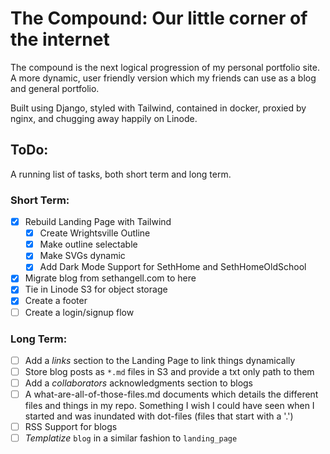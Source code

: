 # The Compound: Our little corner of the internet
The compound is the next logical progression of my personal
portfolio site. A more dynamic, user friendly version which
my friends can use as a blog and general portfolio. 

Built using Django, styled with Tailwind, contained in docker, proxied by nginx, and chugging away happily on Linode. 

## ToDo:
A running list of tasks, both short term and long term.

### Short Term:
- [x] Rebuild Landing Page with Tailwind
    - [x] Create Wrightsville Outline
    - [x] Make outline selectable
    - [x] Make SVGs dynamic
    - [x] Add Dark Mode Support for SethHome and SethHomeOldSchool
- [x] Migrate blog from sethangell.com to here
- [x] Tie in Linode S3 for object storage
- [x] Create a footer
- [ ] Create a login/signup flow

### Long Term:
- [ ] Add a _links_ section to the Landing Page to link things dynamically
- [ ] Store blog posts as `*.md` files in S3 and provide a txt only path to them
- [ ] Add a _collaborators_ acknowledgments section to blogs
- [ ] A what-are-all-of-those-files.md documents which details the different files and things in my repo. Something I wish I could have seen when I started and was inundated with dot-files (files that start with a '.')
- [ ] RSS Support for blogs
- [ ] _Templatize_ `blog` in a similar fashion to `landing_page`
